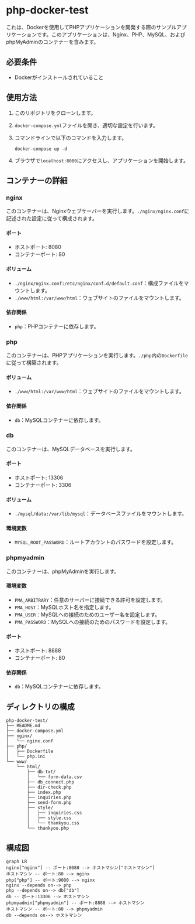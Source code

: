 # php-docker-test

これは、Dockerを使用してPHPアプリケーションを開発する際のサンプルアプリケーションです。このアプリケーションは、Nginx、PHP、MySQL、およびphpMyAdminのコンテナーを含みます。

## 必要条件

- Dockerがインストールされていること

## 使用方法

1. このリポジトリをクローンします。

2. `docker-compose.yml`ファイルを開き、適切な設定を行います。

3. コマンドラインで以下のコマンドを入力します。

   ```
   docker-compose up -d
   ```

4. ブラウザで`localhost:8080`にアクセスし、アプリケーションを開始します。

## コンテナーの詳細

### nginx

このコンテナーは、Nginxウェブサーバーを実行します。`./nginx/nginx.conf`に記述された設定に従って構成されます。

#### ポート

- ホストポート: 8080
- コンテナーポート: 80

#### ボリューム

- `./nginx/nginx.conf:/etc/nginx/conf.d/default.conf`：構成ファイルをマウントします。
- `./www/html:/var/www/html`：ウェブサイトのファイルをマウントします。

#### 依存関係

- `php`：PHPコンテナーに依存します。

### php

このコンテナーは、PHPアプリケーションを実行します。`./php`内の`Dockerfile`に従って構築されます。

#### ボリューム

- `./www/html:/var/www/html`：ウェブサイトのファイルをマウントします。

#### 依存関係

- `db`：MySQLコンテナーに依存します。

### db

このコンテナーは、MySQLデータベースを実行します。

#### ポート

- ホストポート: 13306
- コンテナーポート: 3306

#### ボリューム

- `./mysql/data:/var/lib/mysql`：データベースファイルをマウントします。

#### 環境変数

- `MYSQL_ROOT_PASSWORD`：ルートアカウントのパスワードを設定します。

### phpmyadmin

このコンテナーは、phpMyAdminを実行します。

#### 環境変数

- `PMA_ARBITRARY`：任意のサーバーに接続できる許可を設定します。
- `PMA_HOST`：MySQLホスト名を指定します。
- `PMA_USER`：MySQLへの接続のためのユーザー名を設定します。
- `PMA_PASSWORD`：MySQLへの接続のためのパスワードを設定します。

#### ポート

- ホストポート: 8888
- コンテナーポート: 80

#### 依存関係

- `db`：MySQLコンテナーに依存します。

## ディレクトリの構成

```
php-docker-test/
├── README.md
├── docker-compose.yml
├── nginx/
│   └── nginx.conf
├── php/
│   ├── Dockerfile
│   └── php.ini
└── www/
    └── html/
        ├── db-txt/
        │   └── form-data.csv
        ├── db_connect.php
        ├── dir-check.php
        ├── index.php
        ├── inquiries.php
        ├── send-form.php
        ├── style/
        │   ├── inquiries.css
        │   ├── style.css
        │   └── thankyou.css
        └── thankyou.php
```

## 構成図

```mermaid
graph LR
nginx["nginx"] -- ポート:8080 --> ホストマシン["ホストマシン"]
ホストマシン -- ポート:80 --> nginx
php["php"] -- ポート:9000 --> nginx
nginx --depends on--> php
php --depends on--> db["db"]
db -- ポート:13306 --> ホストマシン
phpmyadmin["phpmyadmin"] -- ポート:8888 --> ホストマシン
ホストマシン -- ポート:80 --> phpmyadmin
db --depends on--> ホストマシン
```